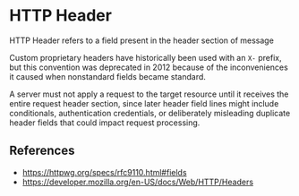 # HTTP Header

HTTP Header refers to a field present in the header section of message 

Custom proprietary headers have historically been used with an `X-` prefix, but this convention was deprecated in 2012 because of the inconveniences it caused when nonstandard fields became standard.

A server must not apply a request to the target resource until it receives the entire request header section, since later header field lines might include conditionals, authentication credentials, or deliberately misleading duplicate header fields that could impact request processing.

## References

- https://httpwg.org/specs/rfc9110.html#fields
- https://developer.mozilla.org/en-US/docs/Web/HTTP/Headers
